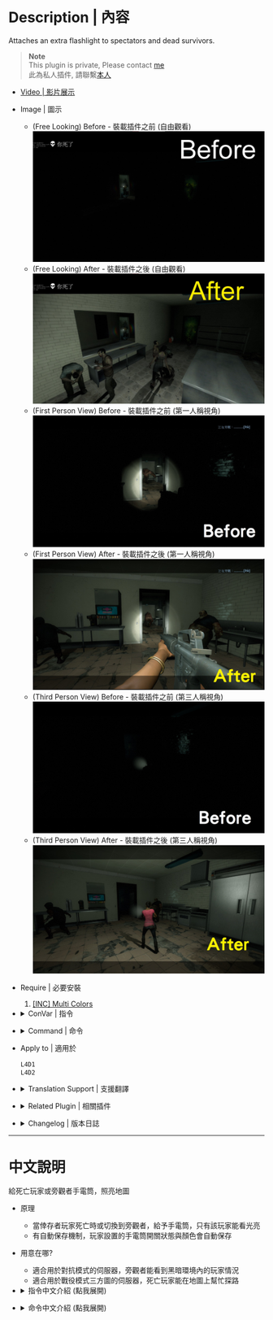 # Description | 內容
Attaches an extra flashlight to spectators and dead survivors.

> __Note__ <br/>
This plugin is private, Please contact [me](https://github.com/fbef0102/Game-Private_Plugin#私人插件列表-private-plugins-list)<br/>
此為私人插件, 請聯繫[本人](https://github.com/fbef0102/Game-Private_Plugin#私人插件列表-private-plugins-list)

* [Video | 影片展示](https://youtu.be/PWrf20wtx0Y)

* Image | 圖示
	* (Free Looking) Before - 裝載插件之前 (自由觀看)
	<br/>![l4d_flashlight_speconly_1](image/l4d_flashlight_speconly_1.jpg)
	* (Free Looking) After - 裝載插件之後 (自由觀看)
	<br/>![l4d_flashlight_speconly_2](image/l4d_flashlight_speconly_2.jpg)
	* (First Person View) Before - 裝載插件之前 (第一人稱視角)
	<br/>![l4d_flashlight_speconly_3](image/l4d_flashlight_speconly_3.jpg)
	* (First Person View) After - 裝載插件之後 (第一人稱視角)
	<br/>![l4d_flashlight_speconly_4](image/l4d_flashlight_speconly_4.jpg)
	* (Third Person View) Before - 裝載插件之前 (第三人稱視角)
	<br/>![l4d_flashlight_speconly_5](image/l4d_flashlight_speconly_5.jpg)
	* (Third Person View) After - 裝載插件之後 (第三人稱視角)
	<br/>![l4d_flashlight_speconly_6](image/l4d_flashlight_speconly_6.jpg)

* Require | 必要安裝
	1. [[INC] Multi Colors](https://github.com/fbef0102/L4D1_2-Plugins/releases/tag/Multi-Colors)

* <details><summary>ConVar | 指令</summary>

	* cfg/sourcemod/l4d_flashlight_speconly.cfg
		```php
		// 0=Plugin off, 1=Plugin on.
		l4d_flashlight_speconly_allow "1"

		// Brightness of the light <10-1000> (changes Distance value).
		l4d_flashlight_speconly_bright "450.0"

		// The default light color. Three values between 0-255 separated by spaces. RGB Color255 - Red Green Blue.
		l4d_flashlight_speconly_colour "80 80 80"

		// Players with these flags can have flashlight. (Empty = all, -1=Nobody).
		l4d_flashlight_speconly_flags ""

		// 0=Off, 1=Show intro message to players entering spectator or death.
		l4d_flashlight_speconly_hints "0"

		// 0=Let players set their flashlight color, 1=Force to cvar specified.
		l4d_flashlight_speconly_lock "0"

		// 0=Off, 1=Save client preferences for flashlight color and state.
		l4d_flashlight_speconly_save "1"

		// 0=Off, 1=Create flashlight for dead survivors.
		l4d_flashlight_speconly_dead_survivor "1"
		```
</details>

* <details><summary>Command | 命令</summary>
	
	* **Toggle the attached spec flashlight. Usage: sm_lightspec [R G B|off|random|red|green|blue|purple|cyan|orange|white|pink|lime|maroon|teal|yellow|grey]**
		```php
		sm_lightspec
		```

	* **Opens the spec flashlight color menu.**
		```php
		sm_lightspec_menu
		```
</details>

* Apply to | 適用於
	```
	L4D1
	L4D2
	```

* <details><summary>Translation Support | 支援翻譯</summary>

	```
	English
	繁體中文
	简体中文
	```
</details>

* <details><summary>Related Plugin | 相關插件</summary>

	1. [l4d2_spectating_cheat](https://github.com/fbef0102/L4D2-Plugins/tree/master/l4d2_spectating_cheat): A spectator who watching the survivor at first person view can now see the infected model glows though the wall
		> 旁觀者能看到特感的光圈，主要是用來更好的觀看體驗
</details>

* <details><summary>Changelog | 版本日誌</summary>

	* v1.4h (2023-9-7)
		* More translation.

	* v1.3h (2023-6-7)
		* Allow flashlight for dead survivors.

	* v1.2h (2023-4-17)
		* Support Free Looking, First Person View, Third Person View
		* Auto turn off flashlight if observe infected first person view

	* v1.1h (2022-12-24)
		* Enable spectator flash light when new round starts

	* v1.0h (2022-11-17)
		* Remove unnecessary codes and cvars
		* Add Spectator/Dead Survivor Flashlight Only

	* 2.25
		* [Original Plugin By Silvers](https://forums.alliedmods.net/showthread.php?t=173257)
</details>

- - - -
# 中文說明
給死亡玩家或旁觀者手電筒，照亮地圖

* 原理
	* 當倖存者玩家死亡時或切換到旁觀者，給予手電筒，只有該玩家能看光亮
	* 有自動保存機制，玩家設置的手電筒開關狀態與顏色會自動保存

* 用意在哪?
	* 適合用於對抗模式的伺服器，旁觀者能看到黑暗環境內的玩家情況
	* 適合用於戰役模式三方圖的伺服器，死亡玩家能在地圖上幫忙探路

* <details><summary>指令中文介紹 (點我展開)</summary>

	* cfg/sourcemod/l4d_flashlight_speconly.cfg
		```php
		// 0=關閉插件, 1=啟動插件
		l4d_flashlight_speconly_allow "1"

		// 手電筒的亮度 <10-1000> (影響最遠可見範圍).
		l4d_flashlight_speconly_bright "450.0"

		// 設置手電筒預設的顏色，填入RGB三色 (三個數值介於0~255，需要空格)
		l4d_flashlight_speconly_colour "80 80 80"

		// 擁有這些權限的玩家，才可以有手電筒 (留白 = 任何人都有, -1: 無人)
		l4d_flashlight_speconly_flags ""

		// 為1時，當玩家死亡或者切換到旁觀者，提示如何使用手電筒
		l4d_flashlight_speconly_hints "0"

		// 0=讓玩家自己選擇手電筒的顏色, 1=強制所有玩家的手電筒顏色與l4d_flashlight_speconly_colour一樣.
		l4d_flashlight_speconly_lock "0"

		// 為1時，本地資料庫保存所有玩家的顏色與開關狀態
		l4d_flashlight_speconly_save "1"

		// 為1時，死亡的倖存者也可以有手電筒 (0=關閉)
		l4d_flashlight_speconly_dead_survivor "1"
		```
</details>

* <details><summary>命令中文介紹 (點我展開)</summary>
	
	* **(只限旁觀者或死亡的倖存者) 開關手電筒或指定顏色，使用方式為 !sm_lightspec <顏色名稱或R G B>，顏色名稱有 [off|random|red|green|blue|purple|cyan|orange|white|pink|lime|maroon|teal|yellow|grey]**
		```php
		sm_lightspec
		```

	* **(只限旁觀者或死亡的倖存者) 打開手電筒顏色介面**
		```php
		sm_lightspec_menu
		```
</details>
